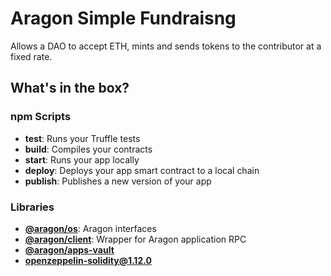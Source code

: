 # Aragon Simple Fundraisng
Allows a DAO to accept ETH, mints and sends tokens to the contributor at a fixed rate.

## What's in the box?

### npm Scripts

- **test**: Runs your Truffle tests
- **build**: Compiles your contracts
- **start**: Runs your app locally
- **deploy**: Deploys your app smart contract to a local chain
- **publish**: Publishes a new version of your app

### Libraries

- [**@aragon/os**](https://github.com/aragon/aragonOS): Aragon interfaces
- [**@aragon/client**](https://github.com/aragon/aragon.js/tree/master/packages/aragon-client): Wrapper for Aragon application RPC
- [**@aragon/apps-vault**]()
- [**openzeppelin-solidity@1.12.0**]()